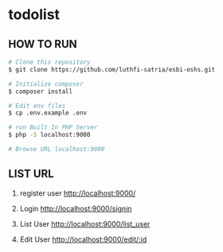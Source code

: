 # todolist

## HOW TO RUN ##
```bash
# Clone this repository
$ git clone https://github.com/luthfi-satria/esbi-oshs.git

# Initialize composer
$ composer install

# Edit env files
$ cp .env.example .env

# run Built In PHP Server
$ php -S localhost:9000

# Browse URL localhost:9000

```

## LIST URL
1. register user
[http://localhost:9000/](#)

2. Login
[http://localhost:9000/signin](#)

3. List User
[http://localhost:9000/list_user](#)

4. Edit User
[http://localhost:9000/edit/:id](#)

